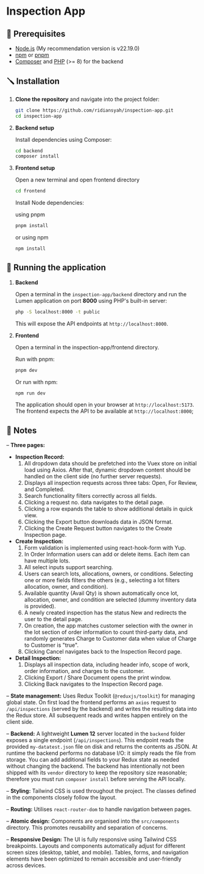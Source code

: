 # Inspection App

## 🧰 Prerequisites

- [Node.js](https://nodejs.org/) (My recommendation version is v22.19.0)
- [npm](https://www.npmjs.com/) or [pnpm](https://pnpm.io/)
- [Composer](https://getcomposer.org/) and [PHP](https://www.php.net/) (>= 8) for the backend

## 🪛 Installation

1. **Clone the repository** and navigate into the project folder:

   ```sh
   git clone https://github.com/ridiansyah/inspection-app.git
   cd inspection-app
   ```

2. **Backend setup**

   Install dependencies using Composer:

   ```sh
   cd backend
   composer install
   ```

3. **Frontend setup**

   Open a new terminal and open frontend directory

   ```sh
   cd frontend
   ```

   Install Node dependencies:

   using pnpm

   ```sh
   pnpm install
   ```

   or using npm

   ```sh
   npm install
   ```

## 🚀 Running the application

1. **Backend**

   Open a terminal in the `inspection-app/backend` directory and run the Lumen application on port **8000** using PHP's built-in server:

   ```sh
   php -S localhost:8000 -t public
   ```

   This will expose the API endpoints at `http://localhost:8000`.

2. **Frontend**

   Open a terminal in the inspection-app/frontend directory.

   Run with pnpm:

   ```sh
   pnpm dev
   ```

   Or run with npm:

   ```sh
   npm run dev
   ```

   The application should open in your browser at `http://localhost:5173`. The frontend expects the API to be available at `http://localhost:8000`;

## 📝 Notes

– **Three pages:**

- **Inspection Record:**
  1. All dropdown data should be prefetched into the Vuex store on initial load using Axios. After that, dynamic dropdown content should be handled on the client side (no further server requests).
  2. Displays all inspection requests across three tabs: Open, For Review, and Completed.
  3. Search functionality filters correctly across all fields.
  4. Clicking a request no. data navigates to the detail page.
  5. Clicking a row expands the table to show additional details in quick view.
  6. Clicking the Export button downloads data in JSON format.
  7. Clicking the Create Request button navigates to the Create Inspection page.
- **Create Inspection:**
  1. Form validation is implemented using react-hook-form with Yup.
  2. In Order Information users can add or delete items. Each item can have multiple lots.
  3. All select inputs support searching.
  4. Users can search lots, allocations, owners, or conditions. Selecting one or more fields filters the others (e.g., selecting a lot filters allocation, owner, and condition).
  5. Available quantity (Avail Qty) is shown automatically once lot, allocation, owner, and condition are selected (dummy inventory data is provided).
  6. A newly created inspection has the status New and redirects the user to the detail page.
  7. On creation, the app matches customer selection with the owner in the lot section of order information to count third-party data, and randomly generates Charge to Customer data when value of Charge to Customer is "true".
  8. Clicking Cancel navigates back to the Inspection Record page.
- **Detail Inspection:**
  1. Displays all inspection data, including header info, scope of work, order information, and charges to the customer.
  2. Clicking Export / Share Document opens the print window.
  3. Clicking Back navigates to the Inspection Record page.

– **State management:** Uses Redux Toolkit (`@reduxjs/toolkit`) for managing global state. On first load the frontend performs an `axios` request to `/api/inspections` (served by the backend) and writes the resulting data into the Redux store. All subsequent reads and writes happen entirely on the client side.

– **Backend:** A lightweight **Lumen 12** server located in the `backend` folder exposes a single endpoint (`/api/inspections`). This endpoint reads the provided `my‑datatest.json` file on disk and returns the contents as JSON. At runtime the backend performs no database I/O: it simply reads the file from storage. You can add additional fields to your Redux state as needed without changing the backend. The backend has intentionally not been shipped with its `vendor` directory to keep the repository size reasonable; therefore you must run `composer install` before serving the API locally.

– **Styling:** Tailwind CSS is used throughout the project. The classes defined in the components closely follow the layout.

– **Routing:** Utilises `react-router-dom` to handle navigation between pages.

– **Atomic design:** Components are organised into the `src/components` directory. This promotes reusability and separation of concerns.

– **Responsive Design:** The UI is fully responsive using Tailwind CSS breakpoints. Layouts and components automatically adjust for different screen sizes (desktop, tablet, and mobile). Tables, forms, and navigation elements have been optimized to remain accessible and user-friendly across devices.
